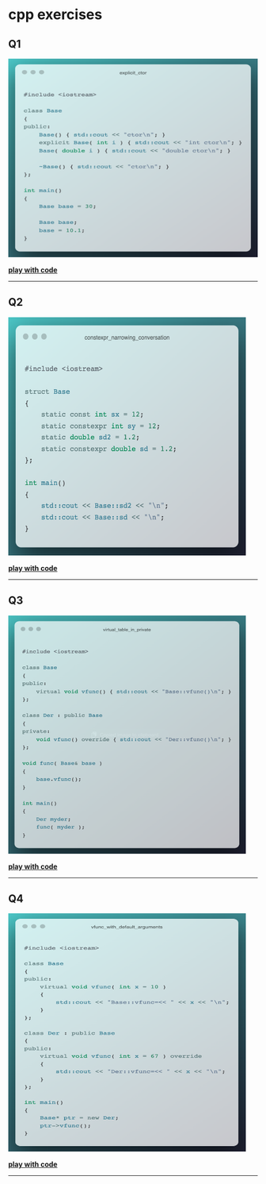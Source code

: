 # cpp exercises

## **Q1**
<img src="./images/1_explicit_ctor.png" width="640" height="400">

**[play with code](https://godbolt.org/z/MvY1f7576)**

---
## **Q2**
<img src="./images/2_constexpr_narrowing_conversation.png" width="480" height="480">

**[play with code](https://godbolt.org/z/ofs8d4noa)**

---
## **Q3**
<img src="./images/3_virtual_table_in_private.png" width="480" height="480">

**[play with code](https://godbolt.org/z/svfKP1v6M)**

---
## **Q4**
<img src="./images/4_vfunc_with_default_arguments.png" width="480" height="480">

**[play with code](https://godbolt.org/z/a63qK1zq6)**

---
